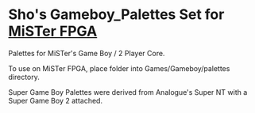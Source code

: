 # Sho's Gameboy_Palettes Set for [MiSTer FPGA](https://github.com/MiSTer-devel/Main_MiSTer)
Palettes for MiSTer's Game Boy / 2 Player Core.

To use on MiSTer FPGA, place folder into Games/Gameboy/palettes directory.

Super Game Boy Palettes were derived from Analogue's Super NT with a Super Game Boy 2 attached.

